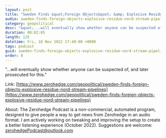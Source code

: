```yaml
---
layout: post
title: "Sweden Finds &quot;Foreign Objects&quot; &amp; Explosive Residue On Nord Stream Pipelines"
audio: sweden-finds-foreign-objects-explosive-residue-nord-stream-pipelines-0
category: geopolitical
desc: "&quot;...will eventually show whether anyone can be suspected of, and later prosecuted for this.&quot;"
duration: 00:02:05
length: 125
datetime: Fri, 18 Nov 2022 17:40:00 +0000
tags: podcast
guid: sweden-finds-foreign-objects-explosive-residue-nord-stream-pipelines-0
order: 0
---
```

&quot;...will eventually show whether anyone can be suspected of, and later prosecuted for this.&quot;

Link: [https://www.zerohedge.com/geopolitical/sweden-finds-foreign-objects-explosive-residue-nord-stream-pipelines](https://www.zerohedge.com/geopolitical/sweden-finds-foreign-objects-explosive-residue-nord-stream-pipelines)

About: The Zerohedge Podcast is a non-commercial, automated program, designed to give people a way to get news from Zerohedge in an audio format.  I am actively working on tweaking and improving the setup to create a better listening experience (October 2022).  Suggestions are welcome: [zerohedgePodcast@outlook.com](mailto:zerohedgePodcast@outlook.com)